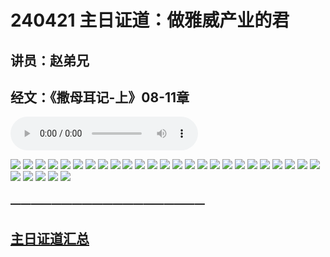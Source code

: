 # 240421 主日证道：做雅威产业的君
## 讲员：赵弟兄
## 经文：《撒母耳记-上》08-11章

<audio controls src="./240421.mp3"></audio>

![](./01.JPG)
![](./02.JPG)
![](./03.JPG)
![](./04.JPG)
![](./05.JPG)
![](./06.JPG)
![](./07.JPG)
![](./08.JPG)
![](./09.JPG)
![](./10.JPG)
![](./11.JPG)
![](./12.JPG)
![](./13.JPG)
![](./14.JPG)
![](./15.jpg)
![](./16.JPG)
![](./17.JPG)
![](./18.JPG)
![](./19.JPG)
![](./20.JPG)
![](./21.JPG)
![](./22.JPG)
![](./23.JPG)
![](./24.JPG)
![](./25.jpg)
![](./26.JPG)
![](./27.JPG)
![](./28.JPG)
![](./29.JPG)
![](./30.JPG)




### ———————————————————

## [主日证道汇总](https://nccchurch.github.io/Sermons/)



